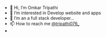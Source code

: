 - 👋 Hi, I’m Omkar Tripathi
- 👀 I’m interested in Develop website and apps
- 🌱 I’m an a full stack developer...
- 📫 How to reach me [@tripathi076_](https://www.instagram.com/tripathi076_/)
-

<!---
Tripathi076/Tripathi076 is a ✨ special ✨ repository because its `README.md` (this file) appears on your GitHub profile.
You can click the Preview link to take a look at your changes.
--->
